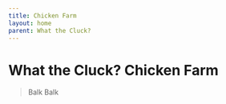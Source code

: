 ```yaml
---
title: Chicken Farm
layout: home
parent: What the Cluck?
---
```


# What the Cluck? Chicken Farm
> Balk Balk